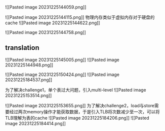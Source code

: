 ![[Pasted image 20231225144059.png]]

![[Pasted image 20231225144115.png]]
物理内存类似于虚拟内存对于硬盘的cache
![[Pasted image 20231225144622.png]]

![[Pasted image 20231225144758.png]]
## translation
![[Pasted image 20231225145005.png]]
![[Pasted image 20231225144948.png]]

![[Pasted image 20231225150424.png]]
![[Pasted image 20231225184537.png]]

为了解决challenge1，单个表过大问题，引入multi-level
![[Pasted image 20231225153514.png]]

![[Pasted image 20231225153655.png]]
为了解决challenge2，load与store需要经过两次memory操作才能获取数据，于是引入TLB将次数减少至一次，可以将TLB理解为表的cache
![[Pasted image 20231225184206.png]]
![[Pasted image 20231225184414.png]]